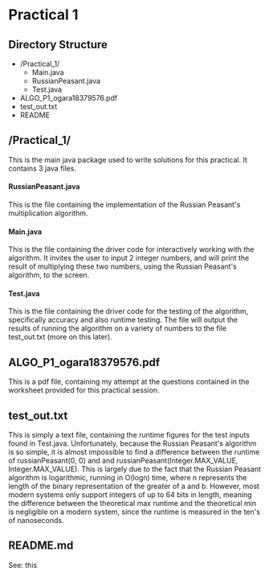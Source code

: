 # Practical 1
## Directory Structure
  * /Practical_1/
    * Main.java
    * RussianPeasant.java
    * Test.java
  * ALGO\_P1\_ogara18379576.pdf
  * test_out.txt
  * README


## /Practical_1/
This is the main java package used to write solutions for this practical. It contains 3 java files.
#### RussianPeasant.java
This is the file containing the implementation of the Russian Peasant's multiplication algorithm.
#### Main.java
This is the file containing the driver code for interactively working with the algorithm. It invites the user to input 2 integer numbers, and will print the result of multiplying these two numbers, using the Russian Peasant's algorithm, to the screen.
#### Test.java
This is the file containing the driver code for the testing of the algorithm, specifically accuracy and also runtime testing. The file will output the results of running the algorithm on a variety of numbers to the file test_out.txt (more on this later).

## ALGO_P1_ogara18379576.pdf
This is a pdf file, containing my attempt at the questions contained in the worksheet provided for this practical session.

## test_out.txt
This is simply a text file, containing the runtime figures for the test inputs found in Test.java. Unfortunately, because the Russian Peasant's algorithm is so simple, it is almost impossible to find a difference between the runtime of russianPeasant(0, 0) and and russianPeasant(Integer.MAX_VALUE, Integer.MAX_VALUE). This is largely due to the fact that the Russian Peasant algorithm is logarithmic, running in O(logn) time, where n represents the length of the binary representation of the greater of a and b. However, most modern systems only support integers of up to 64 bits in length, meaning the difference between the theoretical max runtime and the theoretical min is negligible on a modern system, since the runtime is measured in the ten's of nanoseconds.

## README.md
See: this   
